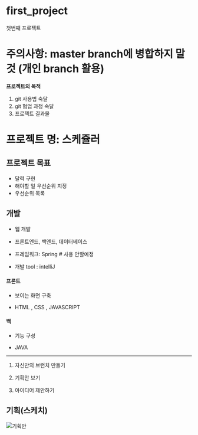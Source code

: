 # first_project
첫번째 프로젝트

# 주의사항: master branch에 병합하지 말것 (개인 branch 활용)


**프로젝트의 목적**
1. git 사용법 숙달
2. git 협업 과정 숙달
3. 프로젝트 결과물 



# 프로젝트 명: 스케쥴러


## 프로젝트 목표

- 달력 구현
- 해야할 일 우선순위 지정
- 우선순위 목록


## 개발

- 웹 개발
- 프론트엔드, 백엔드, 데이터베이스


- 프레임워크: Spring  # 사용 안할예정
- 개발 tool : intelliJ


#### 프론트

- 보이는 화면 구축

- HTML , CSS , JAVASCRIPT


#### 백

- 기능 구성

- JAVA

------

1. 자신만의 브런치 만들기

2. 기획안 보기

3. 아이디어 제안하기

## 기획(스케치)
![기획안](https://user-images.githubusercontent.com/51310308/236660390-1b245069-10b5-4cdb-a772-c26ecb30ec47.jpg)
